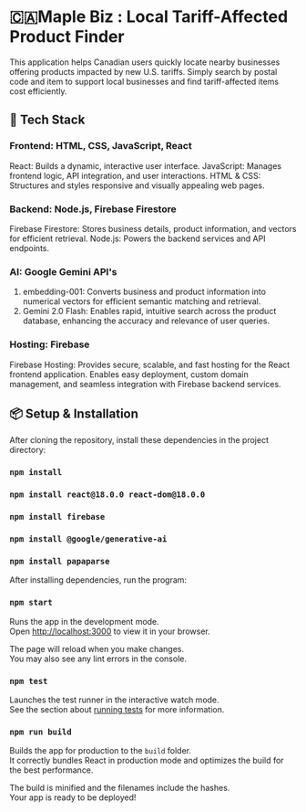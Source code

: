 # 🇨🇦Maple Biz : Local Tariff-Affected Product Finder

This application helps Canadian users quickly locate nearby businesses offering products impacted by new U.S. tariffs. Simply search by postal code and item to support local businesses and find tariff-affected items cost efficiently.

## 📜 Tech Stack
### Frontend: HTML, CSS, JavaScript, React
React: Builds a dynamic, interactive user interface. JavaScript: Manages frontend logic, API integration, and user interactions. HTML & CSS: Structures and styles responsive and visually appealing web pages.

### Backend: Node.js, Firebase Firestore
Firebase Firestore: Stores business details, product information, and vectors for efficient retrieval. Node.js: Powers the backend services and API endpoints.

### AI: Google Gemini API's
1. embedding-001: Converts business and product information into numerical vectors for efficient semantic matching and retrieval.
2. Gemini 2.0 Flash: Enables rapid, intuitive search across the product database, enhancing the accuracy and relevance of user queries.

### Hosting: Firebase
Firebase Hosting: Provides secure, scalable, and fast hosting for the React frontend application. Enables easy deployment, custom domain management, and seamless integration with Firebase backend services.

## 📦 Setup & Installation
After cloning the repository, install these dependencies in the project directory:
### `npm install`
### `npm install react@18.0.0 react-dom@18.0.0`
### `npm install firebase`
### `npm install @google/generative-ai`
### `npm install papaparse`

After installing dependencies, run the program:
### `npm start`

Runs the app in the development mode.\
Open [http://localhost:3000](http://localhost:3000) to view it in your browser.

The page will reload when you make changes.\
You may also see any lint errors in the console.

### `npm test`

Launches the test runner in the interactive watch mode.\
See the section about [running tests](https://facebook.github.io/create-react-app/docs/running-tests) for more information.

### `npm run build`

Builds the app for production to the `build` folder.\
It correctly bundles React in production mode and optimizes the build for the best performance.

The build is minified and the filenames include the hashes.\
Your app is ready to be deployed!
